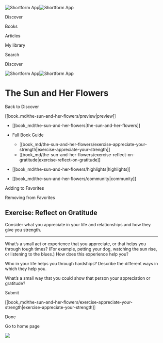 ![Shortform App](/img/logo.36a2399e.svg)![Shortform App](/img/logo-dark.70c1b072.svg)

Discover

Books

Articles

My library

Search

Discover

![Shortform App](/img/logo.36a2399e.svg)![Shortform App](/img/logo-dark.70c1b072.svg)

# The Sun and Her Flowers

Back to Discover

[[book_md/the-sun-and-her-flowers/preview|preview]]

  * [[book_md/the-sun-and-her-flowers|the-sun-and-her-flowers]]
  * Full Book Guide

    * [[book_md/the-sun-and-her-flowers/exercise-appreciate-your-strength|exercise-appreciate-your-strength]]
    * [[book_md/the-sun-and-her-flowers/exercise-reflect-on-gratitude|exercise-reflect-on-gratitude]]
  * [[book_md/the-sun-and-her-flowers/highlights|highlights]]
  * [[book_md/the-sun-and-her-flowers/community|community]]



Adding to Favorites 

Removing from Favorites 

## Exercise: Reflect on Gratitude

Consider what you appreciate in your life and relationships and how they give you strength.

* * *

What’s a small act or experience that you appreciate, or that helps you through tough times? (For example, petting your dog, watching the sun rise, or listening to the blues.) How does this experience help you?

Who in your life helps you through hardships? Describe the different ways in which they help you.

What’s a small way that you could show that person your appreciation or gratitude?

Submit 

[[book_md/the-sun-and-her-flowers/exercise-appreciate-your-strength|exercise-appreciate-your-strength]]

Done

Go to home page 

![](https://bat.bing.com/action/0?ti=56018282&Ver=2&mid=cb96dd7f-cfc1-4dca-ad17-00263b7a5e30&sid=1711133063fa11eebdec89a8b8ae3bbc&vid=171147a063fa11eea7440fcfeb230d96&vids=0&msclkid=N&pi=0&lg=en-US&sw=800&sh=600&sc=24&nwd=1&tl=Shortform%20%7C%20The%20Sun%20and%20Her%20Flowers&p=https%3A%2F%2Fwww.shortform.com%2Fapp%2Fbook%2Fthe-sun-and-her-flowers%2Fexercise-reflect-on-gratitude&r=&lt=404&evt=pageLoad&sv=1&rn=218785)

